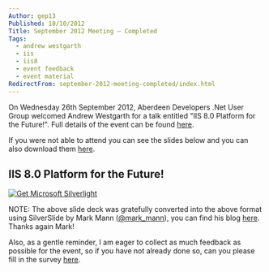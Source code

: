 ```yaml
---
Author: gep13
Published: 10/10/2012
Title: September 2012 Meeting – Completed
Tags:
  - andrew westgarth
  - iis
  - iis8
  - event feedback
  - event material
RedirectFrom: september-2012-meeting-completed/index.html
---
```


On Wednesday 26th September 2012, Aberdeen Developers .Net User Group welcomed Andrew Westgarth for a talk entitled "IIS 8.0 Platform for the Future!". Full details of the event can be found [here](http://aberdeendevelopers.co.uk/post/2012/09/12/ADNUGUK%E2%80%93September-2012-Meeting.aspx).

If you were not able to attend you can see the slides below and you can also download them [here](http://www.aberdeendevelopers.co.uk/Uploads/Meetings/IIS%208%20–%20Platform%20for%20the%20Future_updated.pptx).

## IIS 8.0 Platform for the Future!

[ ![Get Microsoft Silverlight](http://go.microsoft.com/fwlink/?LinkId=161376) ](http://go.microsoft.com/fwlink/?LinkID=149156&v=4.0.50401.0)

NOTE: The above slide deck was gratefully converted into the above format using SilverSlide by Mark Mann ([@mark_mann](http://twitter.com/#!/@mark_mann)), you can find his blog [here](http://blog.mark-mann.co.uk/). Thanks again Mark!

Also, as a gentle reminder, I am eager to collect as much feedback as possible for the event, so if you have not already done so, can you please fill in the survey [here](http://www.surveymonkey.com/s/WZ7XC9M).
